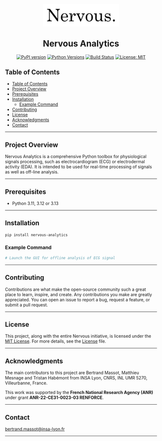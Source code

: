 <p align="center">
    <img src="assets/nervous-logo.png" align="center" width="50%">
</p>
<p align="center">
    <h1 align="center">Nervous Analytics</h1>
</p>

<p align="center">
  <a href="https://badge.fury.io/py/nervous-analytics"><img src="https://badge.fury.io/py/nervous-analytics.svg" alt="PyPI version" height="18"></a>
  <a href="https://pypi.org/project/nervous-analytics/"><img src="https://img.shields.io/pypi/pyversions/nervous-analytics.svg" alt="Python Versions" height="18"></a>
  <a href="https://github.com/sensors-inl/Nervous-Analytics/actions"><img src="https://github.com/sensors-inl/Nervous-Analytics/workflows/CI/badge.svg" alt="Build Status" height="18"></a>
  <!-- a href="https://nervous-sensors.readthedocs.io/en/latest/?badge=latest"><img src="https://readthedocs.org/projects/nervous-sensors/badge/?version=latest" alt="Documentation Status" height="18"></a -->
  <!-- a href="https://pypi.org/project/nervous-sensors/"><img src="https://img.shields.io/pypi/dm/nervous-sensors.svg" alt="Downloads" height="18"></a -->
  <a href="https://opensource.org/licenses/MIT"><img src="https://img.shields.io/badge/License-MIT-yellow.svg" alt="License: MIT" height="18"></a>
</p>

## Table of Contents

- [Table of Contents](#table-of-contents)
- [Project Overview](#project-overview)
- [Prerequisites](#prerequisites)
- [Installation](#installation)
  - [Example Command](#example-command)
- [Contributing](#contributing)
- [License](#license)
- [Acknowledgments](#acknowledgments)
- [Contact](#contact)

---

## Project Overview

Nervous Analytics is a comprehensive Python toolbox for physiological signals processing, such as electrocardiogram (ECG) or electrodermal activity (EDA).
It is intended to be used for real-time processing of signals as well as 
off-line analysis.

---

## Prerequisites

- Python 3.11, 3.12 or 3.13

---

## Installation

```bash
pip install nervous-analytics
```

### Example Command

```bash
# Launch the GUI for offline analysis of ECG signal

```

---

## Contributing

Contributions are what make the open-source community such a great place to learn, inspire, and create. Any contributions you make are greatly appreciated. You can open an issue to report a bug, request a feature, or submit a pull request.

---

## License

This project, along with the entire Nervous initiative, is licensed under the [MIT License](https://opensource.org/licenses/MIT). For more details, see the [License](LICENSE.md) file.

---

## Acknowledgments

The main contributors to this project are Bertrand Massot, Matthieu Mesnage and Tristan Habémont from INSA Lyon, CNRS, INL UMR 5270, Villeurbanne, France.

This work was supported by the **French National Research Agency (ANR)** under grant **ANR-22-CE31-0023-03 RENFORCE**.

---

## Contact

[bertrand.massot@insa-lyon.fr](mailto:bertrand.massot@insa-lyon.fr)

---
